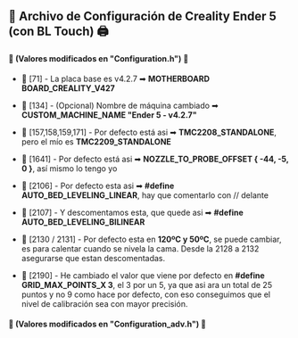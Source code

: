 ## 📜 **Archivo de Configuración de Creality Ender 5 (con BL Touch)** 🖨️

#### 🔧 **(Valores modificados en "Configuration.h")** 🔧

- 🔹 [71] - La placa base es v4.2.7 ➡ **MOTHERBOARD BOARD_CREALITY_V427**
- 🔹 [134] - (Opcional) Nombre de máquina cambiado ➡ **CUSTOM_MACHINE_NAME "Ender 5 - v4.2.7"**
- 🔹 [157,158,159,171] - Por defecto está asi ➡ **TMC2208_STANDALONE**, pero el mío es **TMC2209_STANDALONE**
- 🔹 [1641] - Por defecto está asi ➡ **NOZZLE_TO_PROBE_OFFSET { -44, -5, 0 }**, así mismo lo tengo yo
- 🔹 [2106] - Por defecto esta asi ➡ **#define AUTO_BED_LEVELING_LINEAR**, hay que comentarlo con // delante
- 🔹 [2107] - Y descomentamos esta, que quede asi ➡ **#define AUTO_BED_LEVELING_BILINEAR**
- 🔹 [2130 / 2131] - Por defecto esta en **120ºC y 50ºC**, se puede cambiar, es para calentar cuando se nivela la cama. Desde la 2128 a 2132 asegurarse que estan descomentadas.

- 🔹 [2190] - He cambiado el valor que viene por defecto en **#define GRID_MAX_POINTS_X 3**, el 3 por un 5, ya que asi ara un total de 25 puntos y no 9 como hace por defecto, con eso conseguimos que el nivel de calibración sea con mayor precisión.

#### 🔧 **(Valores modificados en "Configuration_adv.h")** 🔧

